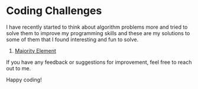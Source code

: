 # Coding Challenges

I have recently started to think about algorithm problems more and tried to solve them to improve my programming skills and these are my solutions to some of them that I found interesting and fun to solve.

1. [Majority Element](https://github.com/ebrugulec/coding-challenges/tree/master/Majority%20Element)

If you have any feedback or suggestions for improvement, feel free to reach out to me.


Happy coding!
